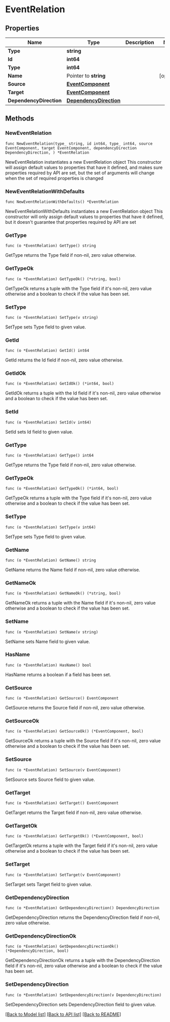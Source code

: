 # EventRelation

## Properties

Name | Type | Description | Notes
------------ | ------------- | ------------- | -------------
**Type** | **string** |  | 
**Id** | **int64** |  | 
**Type** | **int64** |  | 
**Name** | Pointer to **string** |  | [optional] 
**Source** | [**EventComponent**](EventComponent.md) |  | 
**Target** | [**EventComponent**](EventComponent.md) |  | 
**DependencyDirection** | [**DependencyDirection**](DependencyDirection.md) |  | 

## Methods

### NewEventRelation

`func NewEventRelation(type_ string, id int64, type_ int64, source EventComponent, target EventComponent, dependencyDirection DependencyDirection, ) *EventRelation`

NewEventRelation instantiates a new EventRelation object
This constructor will assign default values to properties that have it defined,
and makes sure properties required by API are set, but the set of arguments
will change when the set of required properties is changed

### NewEventRelationWithDefaults

`func NewEventRelationWithDefaults() *EventRelation`

NewEventRelationWithDefaults instantiates a new EventRelation object
This constructor will only assign default values to properties that have it defined,
but it doesn't guarantee that properties required by API are set

### GetType

`func (o *EventRelation) GetType() string`

GetType returns the Type field if non-nil, zero value otherwise.

### GetTypeOk

`func (o *EventRelation) GetTypeOk() (*string, bool)`

GetTypeOk returns a tuple with the Type field if it's non-nil, zero value otherwise
and a boolean to check if the value has been set.

### SetType

`func (o *EventRelation) SetType(v string)`

SetType sets Type field to given value.


### GetId

`func (o *EventRelation) GetId() int64`

GetId returns the Id field if non-nil, zero value otherwise.

### GetIdOk

`func (o *EventRelation) GetIdOk() (*int64, bool)`

GetIdOk returns a tuple with the Id field if it's non-nil, zero value otherwise
and a boolean to check if the value has been set.

### SetId

`func (o *EventRelation) SetId(v int64)`

SetId sets Id field to given value.


### GetType

`func (o *EventRelation) GetType() int64`

GetType returns the Type field if non-nil, zero value otherwise.

### GetTypeOk

`func (o *EventRelation) GetTypeOk() (*int64, bool)`

GetTypeOk returns a tuple with the Type field if it's non-nil, zero value otherwise
and a boolean to check if the value has been set.

### SetType

`func (o *EventRelation) SetType(v int64)`

SetType sets Type field to given value.


### GetName

`func (o *EventRelation) GetName() string`

GetName returns the Name field if non-nil, zero value otherwise.

### GetNameOk

`func (o *EventRelation) GetNameOk() (*string, bool)`

GetNameOk returns a tuple with the Name field if it's non-nil, zero value otherwise
and a boolean to check if the value has been set.

### SetName

`func (o *EventRelation) SetName(v string)`

SetName sets Name field to given value.

### HasName

`func (o *EventRelation) HasName() bool`

HasName returns a boolean if a field has been set.

### GetSource

`func (o *EventRelation) GetSource() EventComponent`

GetSource returns the Source field if non-nil, zero value otherwise.

### GetSourceOk

`func (o *EventRelation) GetSourceOk() (*EventComponent, bool)`

GetSourceOk returns a tuple with the Source field if it's non-nil, zero value otherwise
and a boolean to check if the value has been set.

### SetSource

`func (o *EventRelation) SetSource(v EventComponent)`

SetSource sets Source field to given value.


### GetTarget

`func (o *EventRelation) GetTarget() EventComponent`

GetTarget returns the Target field if non-nil, zero value otherwise.

### GetTargetOk

`func (o *EventRelation) GetTargetOk() (*EventComponent, bool)`

GetTargetOk returns a tuple with the Target field if it's non-nil, zero value otherwise
and a boolean to check if the value has been set.

### SetTarget

`func (o *EventRelation) SetTarget(v EventComponent)`

SetTarget sets Target field to given value.


### GetDependencyDirection

`func (o *EventRelation) GetDependencyDirection() DependencyDirection`

GetDependencyDirection returns the DependencyDirection field if non-nil, zero value otherwise.

### GetDependencyDirectionOk

`func (o *EventRelation) GetDependencyDirectionOk() (*DependencyDirection, bool)`

GetDependencyDirectionOk returns a tuple with the DependencyDirection field if it's non-nil, zero value otherwise
and a boolean to check if the value has been set.

### SetDependencyDirection

`func (o *EventRelation) SetDependencyDirection(v DependencyDirection)`

SetDependencyDirection sets DependencyDirection field to given value.



[[Back to Model list]](../README.md#documentation-for-models) [[Back to API list]](../README.md#documentation-for-api-endpoints) [[Back to README]](../README.md)


